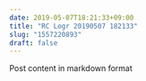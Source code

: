 ```yaml
---
date: 2019-05-07T18:21:33+09:00
title: "RC Logr 20190507 182133"
slug: "1557220893"
draft: false
---
```


Post content in markdown format
